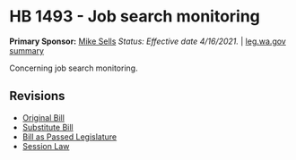 # HB 1493 - Job search monitoring
**Primary Sponsor:** [Mike Sells](/person/leg/mike.sells.md)
*Status: Effective date 4/16/2021.* | [leg.wa.gov summary](https://app.leg.wa.gov/billsummary?BillNumber=1493&Year=2021)

Concerning job search monitoring.

## Revisions
* [Original Bill](1/)
* [Substitute Bill](S/)
* [Bill as Passed Legislature](S.PL/)
* [Session Law](S.SL/)